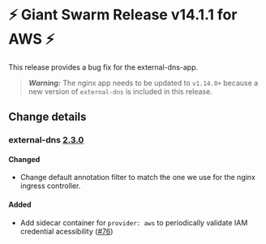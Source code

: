 # :zap: Giant Swarm Release v14.1.1 for AWS :zap:

This release provides a bug fix for the external-dns-app.

> **_Warning:_** The nginx app needs to be updated to `v1.14.0+` because a new version of `external-dns` is included in this release.

## Change details


### external-dns [2.3.0](https://github.com/giantswarm/external-dns-app/releases/tag/v2.3.0)

#### Changed
- Change default annotation filter to match the one we use for the nginx ingress controller.
#### Added
- Add sidecar container for `provider: aws` to periodically validate IAM credential acessibility ([#76](https://github.com/giantswarm/external-dns-app/pull/76))
